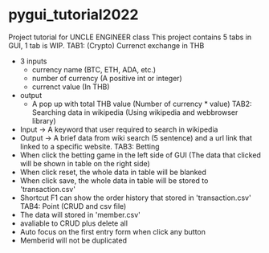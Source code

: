 # pygui_tutorial2022
Project tutorial for UNCLE ENGINEER class
This project contains 5 tabs in GUI, 1 tab is WIP.
TAB1: (Crypto) Currenct exchange in THB
  - 3 inputs
    - currency name (BTC, ETH, ADA, etc.)
    - number of currency (A positive int or integer)
    - currenct value (In THB)
  - output
    - A pop up with total THB value (Number of currency * value)
TAB2: Searching data in wikipedia (Using wikipedia and webbrowser library)
  - Input -> A keyword that user required to search in wikipedia
  - Output -> A brief data from wiki search (5 sentence) and a url link that linked to a specific website.
TAB3: Betting
  - When click the betting game in the left side of GUI (The data that clicked will be shown in table on the right side)
  - When click reset, the whole data in table will be blanked
  - When click save, the whole data in table will be stored to 'transaction.csv'
  - Shortcut F1 can show the order history that stored in 'transaction.csv'
TAB4: Point (CRUD and csv file)
  - The data will stored in 'member.csv'
  - avaliable to CRUD plus delete all
  - Auto focus on the first entry form when click any button
  - Memberid will not be duplicated
